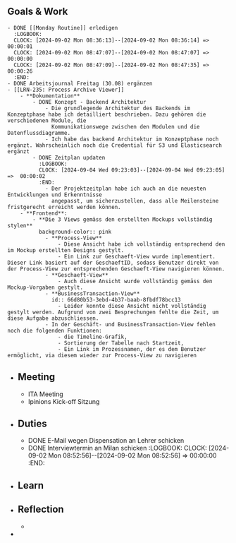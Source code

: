 ## Goals & Work
	- DONE [[Monday Routine]] erledigen
	  :LOGBOOK:
	  CLOCK: [2024-09-02 Mon 08:36:13]--[2024-09-02 Mon 08:36:14] =>  00:00:01
	  CLOCK: [2024-09-02 Mon 08:47:07]--[2024-09-02 Mon 08:47:07] =>  00:00:00
	  CLOCK: [2024-09-02 Mon 08:47:09]--[2024-09-02 Mon 08:47:35] =>  00:00:26
	  :END:
	- DONE Arbeitsjournal Freitag (30.08) ergänzen
	- [[LRN-235: Process Archive Viewer]]
		- **Dokumentation**
			- DONE Konzept - Backend Architektur
				- Die grundlegende Architektur des Backends im Konzeptphase habe ich detailliert beschrieben. Dazu gehören die verschiedenen Module, die 
				  Kommunikationswege zwischen den Modulen und die Datenflussdiagramme.
				- Ich habe das backend Architektur im Konzeptphase noch ergänzt. Wahrscheinlich noch die Credential für S3 und Elasticsearch ergänzt
			- DONE Zeitplan updaten
			  :LOGBOOK:
			  CLOCK: [2024-09-04 Wed 09:23:03]--[2024-09-04 Wed 09:23:05] =>  00:00:02
			  :END:
				- Der Projektzeitplan habe ich auch an die neuesten Entwicklungen und Erkenntnisse
				  angepasst, um sicherzustellen, dass alle Meilensteine fristgerecht erreicht werden können.
		- **Frontend**:
			- **Die 3 Views gemäss den erstellten Mockups vollständig stylen**
			  background-color:: pink
				- **Process-View**
					- Diese Ansicht habe ich vollständig entsprechend den im Mockup erstellten Designs gestylt.
					- Ein Link zur Geschaeft-View wurde implementiert. Dieser Link basiert auf der GeschaeftID, sodass Benutzer direkt von der Process-View zur entsprechenden Geschaeft-View navigieren können.
				- **Geschaeft-View**
					- Auch diese Ansicht wurde vollständig gemäss den Mockup-Vorgaben gestylt.
				- **BusinessTransaction-View**
				  id:: 66d80b53-3ebd-4b37-baab-8fbdf78bcc13
					- Leider konnte diese Ansicht nicht vollständig gestylt werden. Aufgrund von zwei Besprechungen fehlte die Zeit, um diese Aufgabe abzuschliessen.
				- In der Geschäft- und BusinessTransaction-View fehlen noch die folgenden Funktionen:
					- die Timeline-Grafik,
					- Sortierung der Tabelle nach Startzeit,
					- Ein Link im Prozessnamen, der es dem Benutzer ermöglicht, via diesem wieder zur Process-View zu navigieren
- ## Meeting
	- ITA Meeting
	- Ipinions Kick-off Sitzung
- ## Duties
	- DONE E-Mail wegen Dispensation an Lehrer schicken
	- DONE Interviewtermin an Milan schicken
	  :LOGBOOK:
	  CLOCK: [2024-09-02 Mon 08:52:56]--[2024-09-02 Mon 08:52:56] =>  00:00:00
	  :END:
- ## Learn
- ## Reflection
	-
-